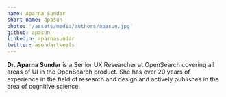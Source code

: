 ```yaml
---
name: Aparna Sundar
short_name: apasun
photo: '/assets/media/authors/apasun.jpg'
github: apasun
linkedin: aparnasundar
twitter: asundartweets
---
```


**Dr. Aparna Sundar** is a Senior UX Researcher at OpenSearch covering all areas of UI in the OpenSearch product. She has over 20 years of experience in the field of research and design and actively publishes in the area of cognitive science.